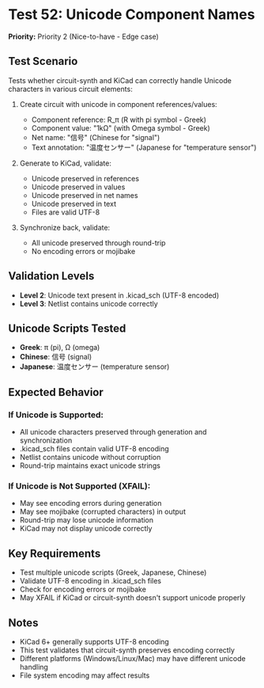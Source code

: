 # Test 52: Unicode Component Names

**Priority:** Priority 2 (Nice-to-have - Edge case)

## Test Scenario

Tests whether circuit-synth and KiCad can correctly handle Unicode characters in various circuit elements:

1. Create circuit with unicode in component references/values:
   - Component reference: R_π (R with pi symbol - Greek)
   - Component value: "1kΩ" (with Omega symbol - Greek)
   - Net name: "信号" (Chinese for "signal")
   - Text annotation: "温度センサー" (Japanese for "temperature sensor")

2. Generate to KiCad, validate:
   - Unicode preserved in references
   - Unicode preserved in values
   - Unicode preserved in net names
   - Unicode preserved in text
   - Files are valid UTF-8

3. Synchronize back, validate:
   - All unicode preserved through round-trip
   - No encoding errors or mojibake

## Validation Levels

- **Level 2**: Unicode text present in .kicad_sch (UTF-8 encoded)
- **Level 3**: Netlist contains unicode correctly

## Unicode Scripts Tested

- **Greek**: π (pi), Ω (omega)
- **Chinese**: 信号 (signal)
- **Japanese**: 温度センサー (temperature sensor)

## Expected Behavior

### If Unicode is Supported:
- All unicode characters preserved through generation and synchronization
- .kicad_sch files contain valid UTF-8 encoding
- Netlist contains unicode without corruption
- Round-trip maintains exact unicode strings

### If Unicode is Not Supported (XFAIL):
- May see encoding errors during generation
- May see mojibake (corrupted characters) in output
- Round-trip may lose unicode information
- KiCad may not display unicode correctly

## Key Requirements

- Test multiple unicode scripts (Greek, Japanese, Chinese)
- Validate UTF-8 encoding in .kicad_sch files
- Check for encoding errors or mojibake
- May XFAIL if KiCad or circuit-synth doesn't support unicode properly

## Notes

- KiCad 6+ generally supports UTF-8 encoding
- This test validates that circuit-synth preserves encoding correctly
- Different platforms (Windows/Linux/Mac) may have different unicode handling
- File system encoding may affect results
